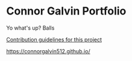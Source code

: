 # Connor Galvin Portfolio


Yo what's up?
Balls

[Contribution guidelines for this project](text_analyzer.py)


https://connorgalvin512.github.io/
